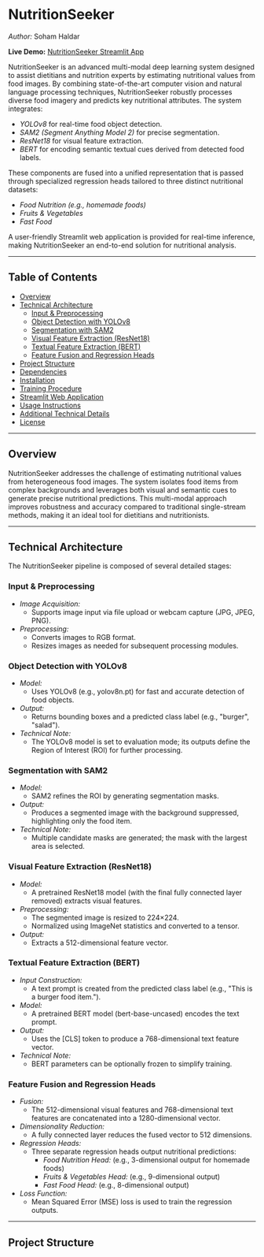 # NutritionSeeker

*Author:* Soham Haldar

**Live Demo:** [NutritionSeeker Streamlit App](https://nutritionseeker-jqq8idjmjseszjzuzahdlc.streamlit.app/)  

NutritionSeeker is an advanced multi-modal deep learning system designed to assist dietitians and nutrition experts by estimating nutritional values from food images. By combining state-of-the-art computer vision and natural language processing techniques, NutritionSeeker robustly processes diverse food imagery and predicts key nutritional attributes. The system integrates:

- *YOLOv8* for real-time food object detection.
- *SAM2 (Segment Anything Model 2)* for precise segmentation.
- *ResNet18* for visual feature extraction.
- *BERT* for encoding semantic textual cues derived from detected food labels.

These components are fused into a unified representation that is passed through specialized regression heads tailored to three distinct nutritional datasets:
- *Food Nutrition (e.g., homemade foods)*
- *Fruits & Vegetables*
- *Fast Food*

A user-friendly Streamlit web application is provided for real-time inference, making NutritionSeeker an end-to-end solution for nutritional analysis.

---

## Table of Contents

- [Overview](#overview)
- [Technical Architecture](#technical-architecture)
  - [Input & Preprocessing](#input--preprocessing)
  - [Object Detection with YOLOv8](#object-detection-with-yolov8)
  - [Segmentation with SAM2](#segmentation-with-sam2)
  - [Visual Feature Extraction (ResNet18)](#visual-feature-extraction-resnet18)
  - [Textual Feature Extraction (BERT)](#textual-feature-extraction-bert)
  - [Feature Fusion and Regression Heads](#feature-fusion-and-regression-heads)
- [Project Structure](#project-structure)
- [Dependencies](#dependencies)
- [Installation](#installation)
- [Training Procedure](#training-procedure)
- [Streamlit Web Application](#streamlit-web-application)
- [Usage Instructions](#usage-instructions)
- [Additional Technical Details](#additional-technical-details)
- [License](#license)

---

## Overview

NutritionSeeker addresses the challenge of estimating nutritional values from heterogeneous food images. The system isolates food items from complex backgrounds and leverages both visual and semantic cues to generate precise nutritional predictions. This multi-modal approach improves robustness and accuracy compared to traditional single-stream methods, making it an ideal tool for dietitians and nutritionists.

---

## Technical Architecture

The NutritionSeeker pipeline is composed of several detailed stages:

### Input & Preprocessing

- *Image Acquisition:*  
  - Supports image input via file upload or webcam capture (JPG, JPEG, PNG).
- *Preprocessing:*  
  - Converts images to RGB format.
  - Resizes images as needed for subsequent processing modules.

### Object Detection with YOLOv8

- *Model:*  
  - Uses YOLOv8 (e.g., yolov8n.pt) for fast and accurate detection of food objects.
- *Output:*  
  - Returns bounding boxes and a predicted class label (e.g., "burger", "salad").
- *Technical Note:*  
  - The YOLOv8 model is set to evaluation mode; its outputs define the Region of Interest (ROI) for further processing.

### Segmentation with SAM2

- *Model:*  
  - SAM2 refines the ROI by generating segmentation masks.
- *Output:*  
  - Produces a segmented image with the background suppressed, highlighting only the food item.
- *Technical Note:*  
  - Multiple candidate masks are generated; the mask with the largest area is selected.

### Visual Feature Extraction (ResNet18)

- *Model:*  
  - A pretrained ResNet18 model (with the final fully connected layer removed) extracts visual features.
- *Preprocessing:*  
  - The segmented image is resized to 224×224.
  - Normalized using ImageNet statistics and converted to a tensor.
- *Output:*  
  - Extracts a 512-dimensional feature vector.

### Textual Feature Extraction (BERT)

- *Input Construction:*  
  - A text prompt is created from the predicted class label (e.g., "This is a burger food item.").
- *Model:*  
  - A pretrained BERT model (bert-base-uncased) encodes the text prompt.
- *Output:*  
  - Uses the [CLS] token to produce a 768-dimensional text feature vector.
- *Technical Note:*  
  - BERT parameters can be optionally frozen to simplify training.

### Feature Fusion and Regression Heads

- *Fusion:*  
  - The 512-dimensional visual features and 768-dimensional text features are concatenated into a 1280-dimensional vector.
- *Dimensionality Reduction:*  
  - A fully connected layer reduces the fused vector to 512 dimensions.
- *Regression Heads:*  
  - Three separate regression heads output nutritional predictions:
    - *Food Nutrition Head:* (e.g., 3-dimensional output for homemade foods)
    - *Fruits & Vegetables Head:* (e.g., 9-dimensional output)
    - *Fast Food Head:* (e.g., 8-dimensional output)
- *Loss Function:*  
  - Mean Squared Error (MSE) loss is used to train the regression outputs.

---

## Project Structure
